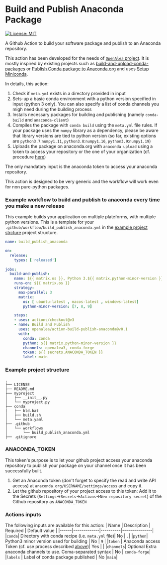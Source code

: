 # Build and Publish Anaconda Package
[![License: MIT](https://img.shields.io/badge/License-MIT-yellow.svg)](https://opensource.org/licenses/MIT)

A Github Action to build your software package and publish to an Anaconda repository. 

This action has been developed for the needs of [`OpenAlea` project](https://openalea.readthedocs.io/en/latest/). It is mostly inspired by existing projects such as [build-and-upload-conda-packages](https://github.com/marketplace/actions/build-and-upload-conda-packages) or [Publish Conda package to Anaconda.org](https://github.com/marketplace/actions/publish-conda-package-to-anaconda-org) and uses [Setup Miniconda](https://github.com/marketplace/actions/setup-miniconda).

In details, this action:
1. Check if `meta.yml` exists in a directory provided in input
2. Sets-up a basic conda environment with a python version specified in input (python 3 only). You can also specify a list of conda channels you migh need during the building process
3. Installs necessary packages for building and publishing (namely `conda-build` and `anaconda-client`)
4. Compiles the package with `conda build` using the `meta.yml` file rules. If your package uses the `numpy` library as a dependency, please be aware that library versions are tied to python version (so far, existing options are `python3.7`:`numpy1.11`, `python3.8`:`numpy1.16`, `python3.9`:`numpy1.19`)
5. Uploads the package on anaconda.org with `anaconda upload` using a token to access your repository or the one of your organization (cf. procedure [here](#anaconda_token))

The only mandatory input is the anaconda token to access your anaconda repository.

This action is designed to be very generic and the workflow will work even for non pure-python packages.

### Example workflow to build and publish to anaconda every time you make a new release

This example builds your application on multiple plateforms, with multiple python versions. This is a template for your `.github/workflow/build_publish_anaconda.yml` in the [example project strcture](#example-project-structure) project structure.

```yaml
name: build_publish_anaconda

on:
  release:
    types: ['released']
    
jobs:
  build-and-publish:
    name: ${{ matrix.os }}, Python 3.${{ matrix.python-minor-version }} for conda deployment
    runs-on: ${{ matrix.os }}
    strategy:
      max-parallel: 3
      matrix:
        os: [ ubuntu-latest , macos-latest , windows-latest]
        python-minor-version: [7, 8, 9]

    steps:
    - uses: actions/checkout@v3
    - name: Build and Publish
      uses: openalea/action-build-publish-anaconda@v0.1
      with:
        conda: conda
        python: ${{ matrix.python-minor-version }}
        channels: openalea3, conda-forge
        token: ${{ secrets.ANACONDA_TOKEN }}
        label: main
```

### Example project structure

```
.
├── LICENSE
├── README.md
├── myproject
│   ├── __init__.py
│   └── myproject.py
├── conda
|   ├── bld.bat
│   ├── build.sh
│   └── meta.yaml
├── .github
│   └── workflows
│       └── build_publish_anaconda.yml
├── .gitignore
```

### ANACONDA_TOKEN

This token's purpose is to let your github project access your anaconda repository to publish your package on your channel once it has been successfully built. 

1. Get an Anaconda token (don't forget to specify the read and write API access) at `anaconda.org/USERNAME/settings/access` and copy it.
2. Let the github repository of your project access to this token: Add it to the Secrets (`Settings`->`Secrets`->`Actions`->`New repository secret`) of the Github repository as `ANACONDA_TOKEN`

### Actions inputs
The following inputs are available for this action:
| Name | Description | Required | Default value |
|------|-------------|----------|---------------|
|`conda`| Directory with conda recipe (i.e. `meta.yml` file)| No | `.`|
|`python`| Python3 minor version used for building | No | `9` |
|`token` | Anaconda access Token (cf. use process described [above](#anaconda_token))| Yes | |
|`channels`| Optional Extra anaconda channels to use. Coma-separated syntax | No | `conda-forge`|
|`labels` | Label of conda package published | No |`main`|
